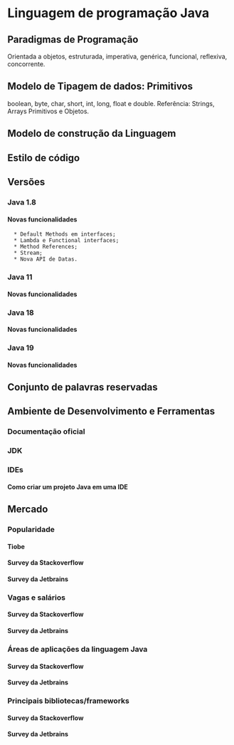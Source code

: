 # Linguagem de programação Java
  ## Paradigmas de Programação
  Orientada a objetos, estruturada, imperativa, genérica, funcional, reflexiva, concorrente.
  
  ## Modelo de Tipagem de dados: Primitivos
  boolean, byte, char, short, int, long, float e double. Referência: Strings, Arrays Primitivos e Objetos.
  ## Modelo de construção da Linguagem  
  
  ## Estilo de código
  
  ## Versões
 
 ### Java 1.8
 #### Novas funcionalidades 
      * Default Methods em interfaces;
      * Lambda e Functional interfaces;
      * Method References;
      * Stream;
      * Nova API de Datas.
 
 ### Java 11
 #### Novas funcionalidades
 
 ### Java 18
 #### Novas funcionalidades
 
 ### Java 19 
 #### Novas funcionalidades
 
  ## Conjunto de palavras reservadas
  ## Ambiente de Desenvolvimento e Ferramentas
  ### Documentação oficial
  ### JDK
  ### IDEs
 #### Como criar um projeto Java em uma IDE
  ## Mercado
   ### Popularidade 
 #### Tiobe
 #### Survey da Stackoverflow 
 #### Survey da Jetbrains 
  ### Vagas e salários 
  #### Survey da Stackoverflow 
  #### Survey da Jetbrains  
  ### Áreas de aplicações da linguagem Java 
   #### Survey da Stackoverflow 
 #### Survey da Jetbrains  
  ### Principais bibliotecas/frameworks 
 #### Survey da Stackoverflow 
 #### Survey da Jetbrains  
